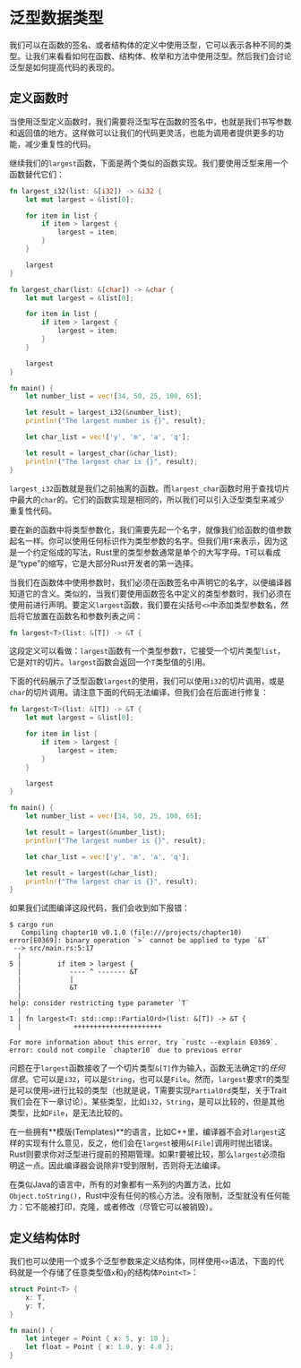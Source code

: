 # 泛型数据类型

我们可以在函数的签名、或者结构体的定义中使用泛型，它可以表示各种不同的类型。让我们来看看如何在函数、结构体、枚举和方法中使用泛型。然后我们会讨论泛型是如何提高代码的表现的。

## 定义函数时

当使用泛型定义函数时，我们需要将泛型写在函数的签名中，也就是我们书写参数和返回值的地方。这样做可以让我们的代码更灵活，也能为调用者提供更多的功能，减少重复性的代码。

继续我们的`largest`函数，下面是两个类似的函数实现。我们要使用泛型来用一个函数替代它们：

```rust
fn largest_i32(list: &[i32]) -> &i32 {
    let mut largest = &list[0];

    for item in list {
        if item > largest {
            largest = item;
        }
    }

    largest
}

fn largest_char(list: &[char]) -> &char {
    let mut largest = &list[0];

    for item in list {
        if item > largest {
            largest = item;
        }
    }

    largest
}

fn main() {
    let number_list = vec![34, 50, 25, 100, 65];

    let result = largest_i32(&number_list);
    println!("The largest number is {}", result);

    let char_list = vec!['y', 'm', 'a', 'q'];

    let result = largest_char(&char_list);
    println!("The largest char is {}", result);
}
```

`largest_i32`函数就是我们之前抽离的函数。而`largest_char`函数时用于查找切片中最大的`char`的。它们的函数实现是相同的，所以我们可以引入泛型类型来减少重复性代码。

要在新的函数中将类型参数化，我们需要先起一个名字，就像我们给函数的值参数起名一样。你可以使用任何标识作为类型参数的名字。但我们用`T`来表示，因为这是一个约定俗成的写法，Rust里的类型参数通常是单个的大写字母。`T`可以看成是“type”的缩写，它是大部分Rust开发者的第一选择。

当我们在函数体中使用参数时，我们必须在函数签名中声明它的名字，以便编译器知道它的含义。类似的，当我们要使用函数签名中定义的类型参数时，我们必须在使用前进行声明。要定义`largest`函数，我们要在尖括号`<>`中添加类型参数名，然后将它放置在函数名和参数列表之间：

```rust
fn largest<T>(list: &[T]) -> &T {
```

这段定义可以看做：`largest`函数有一个类型参数`T`，它接受一个切片类型`list`，它是对`T`的切片。`largest`函数会返回一个`T`类型值的引用。

下面的代码展示了泛型函数`largest`的使用，我们可以使用`i32`的切片调用，或是`char`的切片调用。请注意下面的代码无法编译，但我们会在后面进行修复：

```rust
fn largest<T>(list: &[T]) -> &T {
    let mut largest = &list[0];

    for item in list {
        if item > largest {
            largest = item;
        }
    }

    largest
}

fn main() {
    let number_list = vec![34, 50, 25, 100, 65];

    let result = largest(&number_list);
    println!("The largest number is {}", result);

    let char_list = vec!['y', 'm', 'a', 'q'];

    let result = largest(&char_list);
    println!("The largest char is {}", result);
}
```

如果我们试图编译这段代码，我们会收到如下报错：

```
$ cargo run
   Compiling chapter10 v0.1.0 (file:///projects/chapter10)
error[E0369]: binary operation `>` cannot be applied to type `&T`
 --> src/main.rs:5:17
  |
5 |         if item > largest {
  |            ---- ^ ------- &T
  |            |
  |            &T
  |
help: consider restricting type parameter `T`
  |
1 | fn largest<T: std::cmp::PartialOrd>(list: &[T]) -> &T {
  |             ++++++++++++++++++++++

For more information about this error, try `rustc --explain E0369`.
error: could not compile `chapter10` due to previous error
```

问题在于`largest`函数接收了一个切片类型`&[T]`作为输入，函数无法确定`T`的*任何信息*。它可以是`i32`，可以是`String`，也可以是`File`。然而，`largest`要求`T`的类型是可以使用`>`进行比较的类型（也就是说，T需要实现`PartialOrd`类型，关于Trait我们会在下一章讨论）。某些类型，比如`i32`，`String`，是可以比较的，但是其他类型，比如`File`，是无法比较的。

在一些拥有**模版(Templates)**的语言，比如C++里，编译器不会对`largest`这样的实现有什么意见，反之，他们会在`largest`被用`&[File]`调用时抛出错误。Rust则要求你对泛型进行提前的预期管理。如果`T`要被比较，那么`largest`必须指明这一点。因此编译器会说除非`T`受到限制，否则将无法编译。

在类似Java的语言中，所有的对象都有一系列的内置方法，比如`Object.toString()`，Rust中没有任何的核心方法。没有限制，泛型就没有任何能力：它不能被打印，克隆，或者修改（尽管它可以被销毁）。

## 定义结构体时

我们也可以使用一个或多个泛型参数来定义结构体，同样使用`<>`语法，下面的代码就是一个存储了任意类型值`x`和`y`的结构体`Point<T>`：

```rust
struct Point<T> {
    x: T,
    y: T,
}

fn main() {
    let integer = Point { x: 5, y: 10 };
    let float = Point { x: 1.0, y: 4.0 };
}
```
